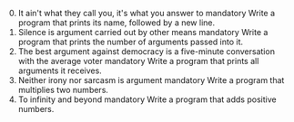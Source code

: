 0. It ain't what they call you, it's what you answer to
mandatory
Write a program that prints its name, followed by a new line.
1. Silence is argument carried out by other means
mandatory
Write a program that prints the number of arguments passed into it.
2. The best argument against democracy is a five-minute conversation with the average voter
mandatory
Write a program that prints all arguments it receives.
3. Neither irony nor sarcasm is argument
mandatory
Write a program that multiplies two numbers.
4. To infinity and beyond
mandatory
Write a program that adds positive numbers.

